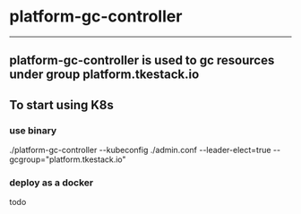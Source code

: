 # platform-gc-controller 
----
platform-gc-controller is used to gc resources under group platform.tkestack.io
----

## To start using K8s

### use binary
./platform-gc-controller --kubeconfig ./admin.conf --leader-elect=true --gcgroup="platform.tkestack.io"

### deploy as a docker
todo